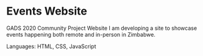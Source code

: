 # Events Website 

GADS 2020 Community Project Website
I am developing a site to showcase events happening both remote and in-person in Zimbabwe. 

Languages: HTML, CSS, JavaScript 